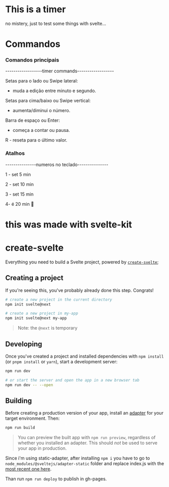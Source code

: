 # This is a timer
  no mistery, just to test some things with svelte...

# Commandos
### Comandos principais
------------------timer commands------------------

Setas para o lado ou Swipe lateral:
 - muda a edição entre minuto e segundo.

Setas para cima/baixo ou Swipe vertical:
 - aumenta/diminui o número.

Barra de espaço ou Enter:
 - começa a contar ou pausa.

R - reseta para o último valor.

### Atalhos
---------------numeros no teclado---------------

 1 - set 5 min

 2 - set 10 min

 3 - set 15 min

 4- é 20 min :herb:

# this was made with svelte-kit
# create-svelte

Everything you need to build a Svelte project, powered by [`create-svelte`](https://github.com/sveltejs/kit/tree/master/packages/create-svelte);

## Creating a project

If you're seeing this, you've probably already done this step. Congrats!

```bash
# create a new project in the current directory
npm init svelte@next

# create a new project in my-app
npm init svelte@next my-app
```

> Note: the `@next` is temporary

## Developing

Once you've created a project and installed dependencies with `npm install` (or `pnpm install` or `yarn`), start a development server:

```bash
npm run dev

# or start the server and open the app in a new browser tab
npm run dev -- --open
```

## Building

Before creating a production version of your app, install an [adapter](https://kit.svelte.dev/docs#adapters) for your target environment. Then:

```bash
npm run build
```

> You can preview the built app with `npm run preview`, regardless of whether you installed an adapter. This should _not_ be used to serve your app in production.

Since i'm using static-adapter, after installing `npm i` you have to go to `node_modules/@sveltejs/adapter-static` folder and replace index.js with the [most recent one here](https://github.com/sveltejs/kit/tree/master/packages/adapter-static).

Than run `npm run deploy` to publish in gh-pages.
